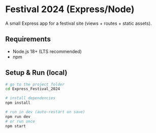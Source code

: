 # Festival 2024 (Express/Node)

A small Express app for a festival site (views + routes + static assets).

## Requirements
- Node.js 18+ (LTS recommended)
- npm

## Setup & Run (local)

```bash
# go to the project folder
cd Express_Festival_2024

# install dependencies
npm install

# run in dev (auto-restart on save)
npm run dev
# or run once
npm start
